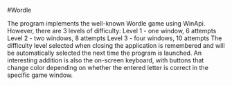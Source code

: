 #Wordle

The program implements the well-known Wordle game using WinApi. However, there are 3 levels of difficulty:
Level 1 - one window, 6 attempts
Level 2 - two windows, 8 attempts
Level 3 - four windows, 10 attempts
The difficulty level selected when closing the application is remembered and will be automatically selected the next time the program is launched. An interesting addition is also the on-screen keyboard, with buttons that change color depending on whether the entered letter is correct in the specific game window.
